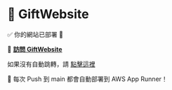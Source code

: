 # 🎁 GiftWebsite

✅ 你的網站已部署 🎉

🔗 <a href="https://mpera36fbb.us-east-1.awsapprunner.com" target="_blank">**訪問 GiftWebsite**</a>

<!DOCTYPE html>
<html lang="zh-TW">
<head>
    <meta charset="UTF-8">
    <meta name="viewport" content="width=device-width, initial-scale=1.0">
    <title>跳轉到 GiftWebsite</title>
    <script>
        window.onload = function() {
            window.open("https://你的網址](https://mpera36fbb.us-east-1.awsapprunner.com", "_blank");
        };
    </script>
</head>
<body>
    <p>如果沒有自動跳轉，請 <a href="https://你的網址](https://mpera36fbb.us-east-1.awsapprunner.com" target="_blank">點擊這裡</a></p>
</body>
</html>


🚀 每次 Push 到 main 都會自動部署到 AWS App Runner！
